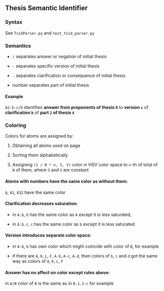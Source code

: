 ## Thesis Semantic Identifier

### Syntax

See `TsidParser.py` and `test_tsid_parser.py`

### Semantics

- `/` separates answer or negation of initial thesis

- `-` separates specific version of initial thesis

- `.` separates clarification or consequence of initial thesis

- number separates part of initial thesis

#### Example

`A2.b-c/D` identifies **answer from proponents of thesis `D`** to **version `c`** of **clarification `b`** of **part `2` of thesis `A`**

### Coloring

Colors for atoms are assigned by:

1. Obtaining all atoms used on page

2. Sorting them alphabetically

3. Assigning `(1 / N * n, S, V)` color in HSV color space to `n`-th of total of `N` of them, where `S` and `V` are constant

#### Atoms with numbers have the same color as without them:

`A`, `A1`, `A32` have the same color

#### Clarification decreases saturation:

- in `A.b`, `b` has the same color as `A` except it is less saturated,

- in `A.b.c`, `c` has the same color as `b` except it is less saturated

#### Version introduces separate color space:

- in `A-b`, `b` has own color which might coincide with color of `B`, for example

- if there are `A`, `K`, `L`, `F`, `A-b`, `A-c`, `A-d`, then colors of `b`, `c` and `d` got the same way as colors of `A`, `K`, `L`, `F`

#### Answer has no affect on color except rules above:

in `A/B` color of `B` is the same as in `B.1.2-c` for example

